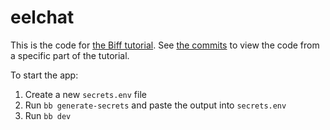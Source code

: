 # eelchat

This is the code for [the Biff
tutorial](https://biffweb.com/docs/tutorial/build-a-chat-app/).
See [the commits](https://github.com/jacobobryant/eelchat/commits/master) to view the
code from a specific part of the tutorial.

To start the app:

1. Create a new `secrets.env` file
2. Run `bb generate-secrets` and paste the output into `secrets.env`
3. Run `bb dev`
